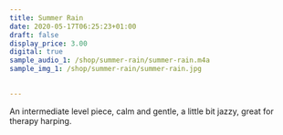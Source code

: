 ```yaml
---
title: Summer Rain
date: 2020-05-17T06:25:23+01:00
draft: false
display_price: 3.00
digital: true
sample_audio_1: /shop/summer-rain/summer-rain.m4a
sample_img_1: /shop/summer-rain/summer-rain.jpg

  
---
```


An intermediate level piece, calm and gentle, a little bit jazzy, great for therapy harping.
